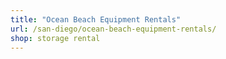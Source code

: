 ```yaml
---
title: "Ocean Beach Equipment Rentals"
url: /san-diego/ocean-beach-equipment-rentals/
shop: storage rental
---
```

